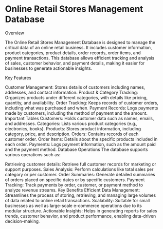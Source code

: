 # Online Retail Stores Management Database
Overview

The Online Retail Stores Management Database is designed to manage the critical data of an online retail business. It includes customer information, product categories, product details, order records, order items, and payment transactions. This database allows efficient tracking and analysis of sales, customer behavior, and payment details, making it easier for businesses to generate actionable insights.

Key Features

 Customer Management: Stores details of customers including names, addresses, and contact information.
Product & Category Tracking: Organizes products under different categories, with details like pricing, quantity, and availability.
Order Tracking: Keeps records of customer orders, including what was purchased and when.
Payment Records: Logs payments made by customers, including the method of payment and the amount.
Important Tables
Customers: Holds customer data such as names, emails, and addresses.
Categories: Lists various product categories (e.g., electronics, books).
Products: Stores product information, including category, price, and description.
Orders: Contains records of each customer order.
Order Items: Details about the specific products included in each order.
Payments: Logs payment information, such as the amount paid and the payment method.
Database Operations
The database supports various operations such as:

Retrieving customer details: Retrieve full customer records for marketing or support purposes.
Sales Analysis: Perform calculations like total sales per category or per customer.
Order Summaries: Generate detailed summaries of orders placed on specific dates or by specific customers.
Payment Tracking: Track payments by order, customer, or payment method to analyze revenue streams.
Key Benefits
Efficient Data Management: Streamlines the process of storing, retrieving, and managing large volumes of data related to online retail transactions.
Scalability: Suitable for small businesses as well as large-scale e-commerce operations due to its modular structure.
Actionable Insights: Helps in generating reports for sales trends, customer behavior, and product performance, enabling data-driven decision-making.
